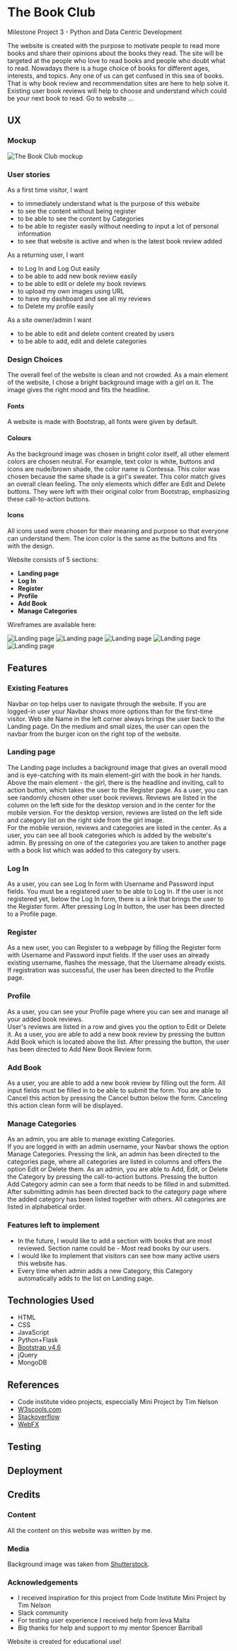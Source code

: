 # The Book Club

Milestone Project 3 - Python and Data Centric Development

The website is created with the purpose to motivate people to read more books and share their opinions about the books they read.
The site will be targeted at the people who love to read books and people who doubt what to read.
Nowadays there is a huge choice of books for different ages, interests, and topics. Any one of us can get confused in this sea of books.
That is why book review and recommendation sites are here to help solve it. 
Existing user book reviews will help to choose and understand which could be your next book to read.
Go to website ...

## UX

### Mockup

![The Book Club mockup]()

### User stories

As a first time visitor, I want 
- to immediately understand what is the purpose of this website
- to see the content without being register
- to be able to see the content by Categories
- to be able to register easily without needing to input a lot of personal information
- to see that website is active and when is the latest book review added 

As a returning user, I want 
- to Log In and Log Out easily
- to be able to add new book review easily
- to be able to edit or delete my book reviews
- to upload my own images using URL
- to have my dashboard and see all my reviews
- to Delete my profile easily

As a site owner/admin I want
- to be able to edit and delete content created by users
- to be able to add, edit and delete categories

### Design Choices

The overall feel of the website is clean and not crowded. 
As a main element of the website, I chose a bright background image with a girl on it.
The image gives the right mood and fits the headline.

#### Fonts

A website is made with Bootstrap, all fonts were given by default. 

#### Colours

As the background image was chosen in bright color itself, all other element colors are chosen neutral. For example, text color is white,
buttons and icons are nude/brown shade, the color name is Contessa.
This color was chosen because the same shade is a girl's sweater. This color match gives an overall clean feeling.
The only elements which differ are Edit and Delete buttons. 
They were left with their original color from Bootstrap, emphasizing these call-to-action buttons.

#### Icons

All icons used were chosen for their meaning and purpose so that everyone can understand them. 
The icon color is the same as the buttons and fits with the design.

Website consists of 5 sections:

- **Landing page**
- **Log In**
- **Register**
- **Profile**
- **Add Book** 
- **Manage Categories**

Wireframes are available here:

![Landing page](static/wireframes/w-1.png)
![Landing page](static/wireframes/w-2.png)
![Landing page](static/wireframes/w-4.png)
![Landing page](static/wireframes/w-3.png)
![Landing page](static/wireframes/w-5.png)

## Features

### Existing Features

Navbar on top helps user to navigate through the website. If you are logged-in user your Navbar shows more options than for the first-time visitor.
Web site Name in the left corner always brings the user back to the Landing page.
On the medium and small sizes, the user can open the navbar from the burger icon on the right top of the website. 

### Landing page

The Landing page includes a background image that gives an overall mood and is eye-catching with its main element-girl with the book in her hands.
Above the main element - the girl, there is the headline and inviting, call to action button, which takes the user to the Register page.
As a user, you can see randomly chosen other user book reviews. Reviews are listed in the column on the left side for the desktop version and in the center for the mobile version.
For the desktop version, reviews are listed on the left side and category list on the right side from the girl image.  
For the mobile version, reviews and categories are listed in the center.
As a user, you can see all book categories which is added by the website's admin. 
By pressing on one of the categories you are taken to another page with a book list which was added to this category by users.

### Log In

As a user, you can see Log In form with Username and Password input fields. 
You must be a registered user to be able to Log In.
If the user is not registered yet, below the Log In form, there is a link that brings the user to the Register form.
After pressing Log In button, the user has been directed to a Profile page.

### Register

As a new user, you can Register to a webpage by filling the Register form with Username and Password input fields.
If the user uses an already existing username, flashes the message, that the Username already exists.
If registration was successful, the user has been directed to the Profile page.

### Profile

As a user, you can see your Profile page where you can see and manage all your added book reviews.  
User's reviews are listed in a row and gives you the option to Edit or Delete it.
As a user, you are able to add a new book review by pressing the button Add Book which is located above the list.
After pressing the button, the user has been directed to Add New Book Review form.

### Add Book

As a user, you are able to add a new book review by filling out the form. All input fields must be filled in to be able to submit the form.
You are able to Cancel this action by pressing the Cancel button below the form.
Canceling this action clean form will be displayed.

### Manage Categories

As an admin, you are able to manage existing Categories.  
If you are logged in with an admin username, your Navbar shows the option Manage Categories.
Pressing the link, an admin has been directed to the categories page, where all categories are listed in columns and offers the option Edit or Delete them.
As an admin, you are able to Add, Edit, or Delete the Category by pressing the call-to-action buttons.
Pressing the button Add Category admin can see a form that needs to be filled in and submitted.
After submitting admin has been directed back to the category page where the added category has been listed together with others. 
All categories are listed in alphabetical order.


### Features left to implement

- In the future, I would like to add a section with books that are most reviewed. Section name could be - Most read books by our users.
- I would like to implement that visitors can see how many active users this website has.
- Every time when admin adds a new Category, this Category automatically adds to the list on Landing page.

## Technologies Used

- HTML
- CSS 
- JavaScript
- Python+Flask
- [Bootstrap v4.6](https://getbootstrap.com/docs/4.6/getting-started/introduction/)
- jQuery
- MongoDB

## References

- Code institute video projects, especcially Mini Project by Tim Nelson
- [W3scools.com](https://www.w3schools.com/)
- [Stackoverflow](https://stackoverflow.com/)
- [WebFX](https://www.webfx.com/blog/web-design/responsive-background-image/) 

## Testing

## Deployment

## Credits

### Content

All the content on this website was written by me.

### Media

Background image was taken from [Shutterstock](https://www.shutterstock.com/da/image-photo/beautiful-young-woman-warm-sweater-book-1656315796).

### Acknowledgements

- I received inspiration for this project from Code Institute Mini Project by Tim Nelson 
- Slack community
- For testing user experience I received help from Ieva Malta
- Big thanks for help and support to my mentor Spencer Barriball

Website is created for educational use!
